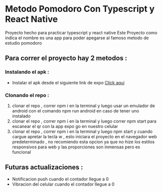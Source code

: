 # Metodo Pomodoro Con Typescript y React Native

Proyecto hecho para practicar typescript y react native
Este Proyecto como indica el nombre es una app para poder apegarse al famoso metodo de estudio pomodoro

## Para correr el proyecto hay 2 metodos :

### Instalando el apk :

- Instalar el apk desde el siguiente link de expo [Click aqui](https://expo.dev/accounts/noahpark24/projects/pomodorotypescript/builds/8f919bfa-acb1-4403-ad55-5321c3974d63)

### Clonando el repo :

1. clonar el repo , correr npm i en la terminal y luego usar un emulador de android con el comando npm run android en caso de tener uno instalado
2. clonar el repo , correr npm i en la terminal y luego correr npm start para escanear el qr con la app expo go en nuestro celular
3. clonar el repo , correr npm i en la terminal y luego npm start y cuando cargue apretar la tecla w , esto iniciara el proyecto en el navegador web predeterminado ,
   no recomiendo esta opcion ya que no hize los estilos responsivos para web y las proporciones son inmensas pero es funcional

## Futuras actualizaciones :

- Notificacion push cuando el contador llegue a 0
- Vibracion del celular cuando el contador llegue a 0
